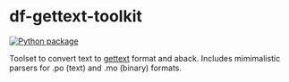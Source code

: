# df-gettext-toolkit

[![Python package](https://github.com/dfint/df-gettext-toolkit/workflows/Python%20package/badge.svg)](https://github.com/dfint/df-gettext-toolkit/actions?query=workflow%3A"Python+package")

Toolset to convert text to [gettext](https://en.wikipedia.org/wiki/Gettext) format and aback. Includes mimimalistic parsers for .po (text) and .mo (binary) formats.

